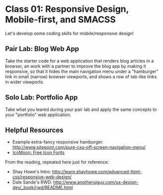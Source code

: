 # Class 01: Responsive Design, Mobile-first, and SMACSS

Let's develop some coding skills for mobile/responsive design!

## Pair Lab: Blog Web App
Take the starter code for a web application that renders blog articles in a browser, an work with a partner to improve the blog app by making it responsive, so that it hides the main navigation menu under a "hamburger" link in small (narrow) browser viewports, and shows a row of tab-like links in wider viewports.

## Solo Lab: Portfolio App
Take what you leared during your pair lab and apply the same concepts to your "portfolio" web application.

## Helpful Resources
- Example extra-fancy responsive hamburger: http://www.sitepoint.com/pure-css-off-screen-navigation-menu/
- [IcoMoon: Free Icon Fonts](https://icomoon.io/app/#/select)

From the reading, repeated here just for reference:
- Shay Howe's Intro: http://learn.shayhowe.com/advanced-html-css/responsive-web-design/
- Dale Sande's RWD: http://www.anotheruiguy.com/ux-design-dev/_book/rwd/README.html
